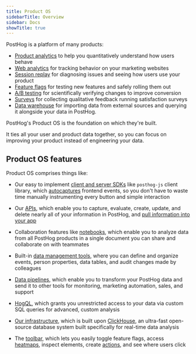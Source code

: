 ```yaml
---
title: Product OS
sidebarTitle: Overview
sidebar: Docs
showTitle: true
---
```


PostHog is a platform of many products:

- [Product analytics](/docs/product-analytics) to help you quantitatively understand how users behave
- [Web analytics](/docs/web-analytics) for tracking behavior on your marketing websites
- [Session replay](/docs/session-replay) for diagnosing issues and seeing how users use your product
- [Feature flags](/docs/feature-flags) for testing new features and safely rolling them out
- [A/B testing](/docs/experiments) for scientifically verifying changes to improve conversion
- [Surveys](/docs/surveys) for collecting qualitative feedback running satisfaction surveys
- [Data warehouse](/docs/data-warehouse) for importing data from external sources and querying it alongside your data in PostHog.

PostHog's Product OS is the foundation on which they're built. 

It ties all your user and product data together, so you can focus on improving your product instead of engineering your data.

## Product OS features

Product OS comprises things like:

- Our easy to implement [client and server SDKs](/docs/getting-started/install?tab=sdks) like `posthog-js` client library, which [autocaptures](/docs/product-analytics/autocapture) frontend events, so you don't have to waste time manually instrumenting every button and simple interaction

- Our [APIs](/docs/api), which enable you to capture, evaluate, create, update, and delete nearly all of your information in PostHog, and [pull information into your app](/tutorials/customer-facing-analytics)

- Collaboration features like [notebooks](/docs/notebooks), which enable you to analyze data from all PostHog products in a single document you can share and collaborate on with teammates

- Built-in [data management tools](/docs/data), where you can define and organize events, person properties, data tables, and audit changes made by colleagues

- [Data pipelines](/docs/cdp), which enable you to transform your PostHog data and send it to other tools for monitoring, marketing automation, sales, and support

- [HogQL](/docs/hogql), which grants you unrestricted access to your data via custom SQL queries for advanced, custom analysis

- [Our infrastructure](/docs/how-posthog-works), which is built upon [ClickHouse](/handbook/engineering/clickhouse), an ultra-fast open-source database system built specifically for real-time data analysis

- The [toolbar](/docs/toolbar), which lets you easily toggle feature flags, access [heatmaps](/docs/toolbar/heatmaps), inspect elements, create [actions](/docs/data/actions), and see where users click